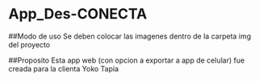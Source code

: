 # App_Des-CONECTA

##Modo de uso
Se deben colocar las imagenes dentro de la carpeta img del proyecto

##Proposito
Esta app web (con opcion a exportar a app de celular) fue creada para la clienta Yoko Tapia
